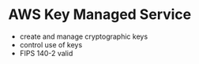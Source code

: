 # AWS Key Managed Service
- create and manage cryptographic keys
- control use of keys
- FIPS 140-2 valid